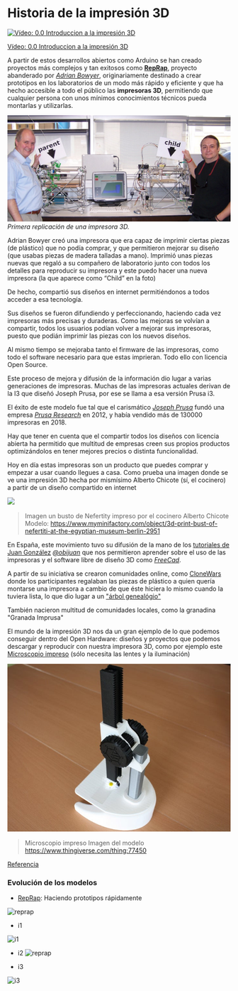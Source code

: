 # Historia de la impresión 3D

[![Vídeo: 0.0 Introduccion a la impresión 3D](https://img.youtube.com/vi/tcj_56s_TuQ/0.jpg)](https://youtu.be/tcj_56s_TuQ)


[Vídeo: 0.0 Introduccion a la impresión 3D](https://youtu.be/tcj_56s_TuQ)

A partir de estos desarrollos abiertos como Arduino se han creado proyectos más complejos y tan exitosos como [**RepRap**](https://reprap.org/wiki/RepRap), proyecto abanderado por [*Adrian Bowyer*](https://es.wikipedia.org/wiki/Adrian_Bowyer), originariamente destinado a crear prototipos en los laboratorios de un modo más rápido y eficiente y que ha hecho accesible a todo el público las **impresoras 3D**, permitiendo que cualquier persona con unos mínimos conocimientos técnicos pueda montarlas y utilizarlas.

![Primera replicación](./images/First_replication.jpg)
*Primera replicación de una impresora 3D.*

Adrian Bowyer creó una impresora que era capaz de imprimir ciertas piezas (de plástico) que no podía comprar, y que permitieron mejorar su diseño (que usabas piezas de madera talladas a mano). Imprimió unas piezas nuevas que regaló a su compañero de laboratorio junto con todos los detalles para reproducir su impresora y este puedo hacer una nueva impresora (la que aparece como “Child” en la foto)

De hecho, compartió sus diseños en internet permitiéndonos a todos acceder a esa tecnología.

Sus diseños se fueron difundiendo y perfeccionando, haciendo cada vez impresoras más precisas y duraderas. Como las mejoras se volvían a compartir, todos los usuarios podían volver a mejorar sus impresoras, puesto que podián imprimir las piezas con los nuevos diseños.

Al mismo tiempo se mejoraba tanto el firmware de las impresoras, como todo el software necesario para que estas imprieran. Todo ello con licencia Open Source.

Este proceso de mejora y difusión de la información dio lugar a varias generaciones de impresoras. Muchas de las impresoras actuales derivan de la I3 que diseñó Joseph Prusa, por ese se llama a esa versión Prusa i3.

El éxito de este modelo fue tal que el carismático [*Joseph Prusa*](https://www.prusa3d.es/sobre-nosotros/#timeline) fundó una empresa  [*Prusa Research*](https://www.prusa3d.es/) en 2012, y había vendido más de 130000 impresoras en 2018. 

Hay que tener en cuenta que el compartir todos los diseños con licencia abierta ha permitido que multitud de empresas creen sus propios productos optimizándolos en tener mejores precios o distinta funcionalidad.

Hoy en día estas impresoras son un producto que puedes comprar y empezar a usar cuando llegues a casa. Como prueba una imagen donde se ve una impresión 3D hecha por mismísimo Alberto Chicote (sí, el cocinero) a partir de un diseño compartido en internet

![](https://pbs.twimg.com/media/EsVf4nsW8AAk_bR?format=jpg&name=medium)
> Imagen un busto de Nefertity impreso por el cocinero Alberto Chicote
> Modelo: https://www.myminifactory.com/object/3d-print-bust-of-nefertiti-at-the-egyptian-museum-berlin-2951

En España, este movimiento tuvo su difusión de la mano de los [tutoriales de Juan González](http://www.iearobotics.com/wiki/index.php?title=Guia_de_montaje_de_la_Prusa_2) [*@obijuan*](http://www.iearobotics.com/wiki/index.php?title=Obijuan_Academy) que nos permitieron aprender sobre el uso de las impresoras y el software libre de diseño 3D como [*FreeCad*](https://www.freecadweb.org/). 

A partir de su iniciativa se crearon comunidades online, como [CloneWars](https://www.reprap.org/wiki/Proyecto_Clone_Wars) donde los participantes regalaban las piezas de plástico a quien quería montarse una impresora a cambio de que éste hiciera lo mismo cuando la tuviera lista, lo que dio lugar a un ["árbol genealógio"](https://www.reprap.org/wiki/Clone_Wars:_El_imperio_de_los_clones/es)

También nacieron multitud de comunidades locales, como la granadina "Granada Imprusa"

El mundo de la impresión 3D nos da un gran ejemplo de lo que podemos conseguir dentro del Open Hardware: diseños y proyectos que podemos descargar y reproducir con nuestra impresora 3D, como por ejemplo este [Microscopio impreso](https://www.thingiverse.com/thing:77450) (sólo necesita las lentes y la iluminación)

![](./images/microscope_preview_featured.jpg)
> Microscopio impreso
> Imagen del modelo https://www.thingiverse.com/thing:77450



[Referencia]( https://en.m.wikipedia.org/wiki/3D_printing)

### Evolución de los modelos



* [RepRap](https://en.wikipedia.org/wiki/RepRap_project): Haciendo prototipos rápidamente

![reprap](https://upload.wikimedia.org/wikipedia/commons/a/a7/First_replication.jpg)

* i1

![i1](https://upload.wikimedia.org/wikipedia/commons/thumb/f/f8/Reprap_Darwin.jpg/330px-Reprap_Darwin.jpg)

* i2
![reprap](http://reprap.org/mediawiki/images/thumb/1/1f/Mendel.jpg/800px-Mendel.jpg)

* i3

![i3](http://www.filament2print.com/wp-content/uploads/2014/10/Prusa-i3-hphestos-1.jpg)

